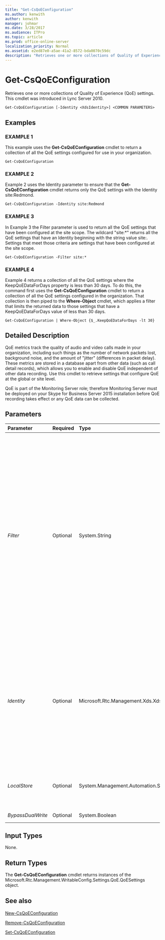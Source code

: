 ```yaml
---
title: "Get-CsQoEConfiguration"
ms.author: kenwith
author: kenwith
manager: johmar
ms.date: 3/28/2017
ms.audience: ITPro
ms.topic: article
ms.prod: office-online-server
localization_priority: Normal
ms.assetid: e2ed87e0-a5ae-41a2-8572-bda0070c59dc
description: "Retrieves one or more collections of Quality of Experience (QoE) settings. This cmdlet was introduced in Lync Server 2010."
---
```


# Get-CsQoEConfiguration
 
Retrieves one or more collections of Quality of Experience (QoE) settings. This cmdlet was introduced in Lync Server 2010.
  
```
Get-CsQoEConfiguration [-Identity <XdsIdentity>] <COMMON PARAMETERS>

```

## Examples

### EXAMPLE 1

This example uses the **Get-CsQoEConfiguration** cmdlet to return a collection of all the QoE settings configured for use in your organization.
  
```
Get-CsQoEConfiguration
```

### EXAMPLE 2

Example 2 uses the Identity parameter to ensure that the **Get-CsQoEConfiguration** cmdlet returns only the QoE settings with the Identity site:Redmond.
  
```
Get-CsQoEConfiguration -Identity site:Redmond
```

### EXAMPLE 3

In Example 3 the Filter parameter is used to return all the QoE settings that have been configured at the site scope. The wildcard "site:\*" returns all the QoE settings that have an Identity beginning with the string value site:. Settings that meet those criteria are settings that have been configured at the site scope.
  
```
Get-CsQoEConfiguration -Filter site:*
```

### EXAMPLE 4

Example 4 returns a collection of all the QoE settings where the KeepQoEDataForDays property is less than 30 days. To do this, the command first uses the **Get-CsQoEConfiguration** cmdlet to return a collection of all the QoE settings configured in the organization. That collection is then piped to the **Where-Object** cmdlet, which applies a filter that limits the returned data to those settings that have a KeepQoEDataForDays value of less than 30 days.
  
```
Get-CsQoEConfiguration | Where-Object {$_.KeepQoEDataForDays -lt 30}
```

## Detailed Description

QoE metrics track the quality of audio and video calls made in your organization, including such things as the number of network packets lost, background noise, and the amount of "jitter" (differences in packet delay). These metrics are stored in a database apart from other data (such as call detail records), which allows you to enable and disable QoE independent of other data recording. Use this cmdlet to retrieve settings that configure QoE at the global or site level.
  
QoE is part of the Monitoring Server role; therefore Monitoring Server must be deployed on your Skype for Business Server 2015 installation before QoE recording takes effect or any QoE data can be collected.
  
## Parameters

|**Parameter**|**Required**|**Type**|**Description**|
|:-----|:-----|:-----|:-----|
| _Filter_ <br/> |Optional  <br/> |System.String  <br/> |Enables you to use wildcard characters in order to return a collection (or multiple collections) of QoE configuration settings. To return a collection of all the settings configured at the site scope, use this syntax:  <br/>  `-Filter site:*` <br/> To return a collection of all the settings that have the string value "Western" somewhere in their Identity (the only property you can filter on) use this syntax:  <br/>  `-Filter *Western*` <br/> |
| _Identity_ <br/> |Optional  <br/> |Microsoft.Rtc.Management.Xds.XdsIdentity  <br/> |The unique identifier of the settings you want to retrieve. Possible values are global and site:\<site name\>, where \<site name\> is the name of the site in your Skype for Business Server 2015 deployment to which you want to apply the changes.  <br/> |
| _LocalStore_ <br/> |Optional  <br/> |System.Management.Automation.SwitchParameter  <br/> |Retrieves the settings from the local replica of the Central Management store.  <br/> |
| _BypassDualWrite_ <br/> |Optional  <br/> |System.Boolean  <br/> |PARAMVALUE: $true | $false  <br/> |
   
## Input Types

None.
  
## Return Types

The **Get-CsQoEConfiguration** cmdlet returns instances of the Microsoft.Rtc.Management.WritableConfig.Settings.QoE.QoESettings object.
  
## See also

#### 

[New-CsQoEConfiguration](new-csqoeconfiguration.md)
  
[Remove-CsQoEConfiguration](remove-csqoeconfiguration.md)
  
[Set-CsQoEConfiguration](set-csqoeconfiguration.md)

